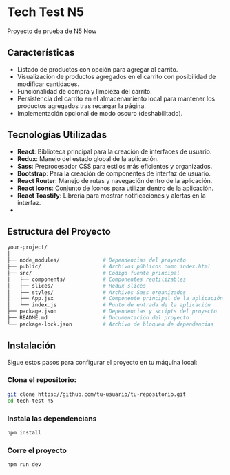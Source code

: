 # Tech Test N5

Proyecto de prueba de N5 Now

## Características

- Listado de productos con opción para agregar al carrito.
- Visualización de productos agregados en el carrito con posibilidad de modificar cantidades.
- Funcionalidad de compra y limpieza del carrito.
- Persistencia del carrito en el almacenamiento local para mantener los productos agregados tras recargar la página.
- Implementación opcional de modo oscuro (deshabilitado).

## Tecnologías Utilizadas

- **React**: Biblioteca principal para la creación de interfaces de usuario.
- **Redux**: Manejo del estado global de la aplicación.
- **Sass**: Preprocesador CSS para estilos más eficientes y organizados.
- **Bootstrap**: Para la creación de componentes de interfaz de usuario.
- **React Router**: Manejo de rutas y navegación dentro de la aplicación.
- **React Icons**: Conjunto de íconos para utilizar dentro de la aplicación.
- **React Toastify**: Librería para mostrar notificaciones y alertas en la interfaz.
- 
## Estructura del Proyecto

```bash
your-project/
│
├── node_modules/              # Dependencias del proyecto
├── public/                    # Archivos públicos como index.html
├── src/                       # Código fuente principal
│   ├── components/            # Componentes reutilizables
│   ├── slices/                # Redux slices
│   ├── styles/                # Archivos Sass organizados
│   ├── App.jsx                # Componente principal de la aplicación
│   └── index.js               # Punto de entrada de la aplicación
├── package.json               # Dependencias y scripts del proyecto
├── README.md                  # Documentación del proyecto
└── package-lock.json          # Archivo de bloqueo de dependencias
```

## Instalación

Sigue estos pasos para configurar el proyecto en tu máquina local:

### Clona el repositorio:

```bash
git clone https://github.com/tu-usuario/tu-repositorio.git
cd tech-test-n5
```

### Instala las dependencians
```bash
npm install
```

### Corre el proyecto
```bash
npm run dev
```
